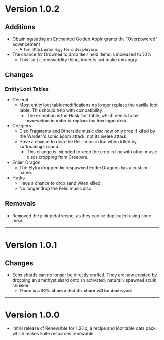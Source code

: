 # Version 1.0.2
## Additions
- Obtaining/eating an Enchanted Golden Apple grants the "Overpowered" advancement
  - A fun little Easter egg for older players.
- The chance for Drowned to drop their held items is increased to 50%
  - This isn't a renewability thing, tridents just make me angry.
## Changes
### Entity Loot Tables
- General
  - Most entity loot table modifications no longer replace the vanilla loot table. This should help with compatibility.
    - The exception is the Husk loot table, which needs to be overwritten in order to replace the iron ingot drop.
- Creepers
  - Disc Fragments and Otherside music disc now only drop if killed by the Warden's sonic boom attack, not its melee attack.
  - Have a chance to drop the Relic music disc when killed by suffocating in sand.
    - This change is intended to keep the drop in line with other music discs dropping from Creepers.
- Ender Dragon
  - The Elytra dropped by respawned Ender Dragons has a custom name.
- Husks
  - Have a chance to drop sand when killed.
  - No longer drop the Relic music disc.
## Removals
- Removed the pink petal recipe, as they can be duplicated using bone meal.
----
# Version 1.0.1
## Changes
- Echo shards can no longer be directly crafted. They are now created by dropping an amethyst shard onto an activated, naturally spawned sculk shrieker.
  - There is a 30% chance that the shard will be destroyed.
----
# Version 1.0.0
- Initial release of Renewable for 1.20.x, a recipe and loot table data pack which makes finite resources renewable.